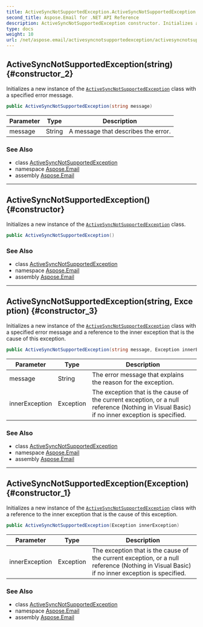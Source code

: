 ```yaml
---
title: ActiveSyncNotSupportedException.ActiveSyncNotSupportedException
second_title: Aspose.Email for .NET API Reference
description: ActiveSyncNotSupportedException constructor. Initializes a new instance of the ActiveSyncNotSupportedException class with a specified error message
type: docs
weight: 10
url: /net/aspose.email/activesyncnotsupportedexception/activesyncnotsupportedexception/
---
```

## ActiveSyncNotSupportedException(string) {#constructor_2}

Initializes a new instance of the [`ActiveSyncNotSupportedException`](../) class with a specified error message.

```csharp
public ActiveSyncNotSupportedException(string message)
```

| Parameter | Type | Description |
| --- | --- | --- |
| message | String | A message that describes the error. |

### See Also

* class [ActiveSyncNotSupportedException](../)
* namespace [Aspose.Email](../../activesyncnotsupportedexception/)
* assembly [Aspose.Email](../../../)

---

## ActiveSyncNotSupportedException() {#constructor}

Initializes a new instance of the [`ActiveSyncNotSupportedException`](../) class.

```csharp
public ActiveSyncNotSupportedException()
```

### See Also

* class [ActiveSyncNotSupportedException](../)
* namespace [Aspose.Email](../../activesyncnotsupportedexception/)
* assembly [Aspose.Email](../../../)

---

## ActiveSyncNotSupportedException(string, Exception) {#constructor_3}

Initializes a new instance of the [`ActiveSyncNotSupportedException`](../) class with a specified error message and a reference to the inner exception that is the cause of this exception.

```csharp
public ActiveSyncNotSupportedException(string message, Exception innerException)
```

| Parameter | Type | Description |
| --- | --- | --- |
| message | String | The error message that explains the reason for the exception. |
| innerException | Exception | The exception that is the cause of the current exception, or a null reference (Nothing in Visual Basic) if no inner exception is specified. |

### See Also

* class [ActiveSyncNotSupportedException](../)
* namespace [Aspose.Email](../../activesyncnotsupportedexception/)
* assembly [Aspose.Email](../../../)

---

## ActiveSyncNotSupportedException(Exception) {#constructor_1}

Initializes a new instance of the [`ActiveSyncNotSupportedException`](../) class with a reference to the inner exception that is the cause of this exception.

```csharp
public ActiveSyncNotSupportedException(Exception innerException)
```

| Parameter | Type | Description |
| --- | --- | --- |
| innerException | Exception | The exception that is the cause of the current exception, or a null reference (Nothing in Visual Basic) if no inner exception is specified. |

### See Also

* class [ActiveSyncNotSupportedException](../)
* namespace [Aspose.Email](../../activesyncnotsupportedexception/)
* assembly [Aspose.Email](../../../)


